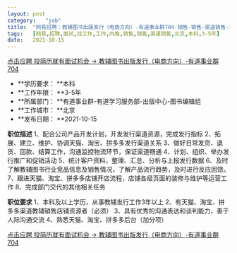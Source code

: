 ```yaml
---
layout:	post
category:	"job"
title:	"网易招聘：教辅图书出版发行（电商方向）-有道事业群704-销售-销售-渠道销售-北京本科3-5年"
tags:	[网易,招聘,面试,找工作,工作,内推,销售,销售,渠道销售,北京,本科,3-5年]
date:	2021-10-15
---
```


[点击应聘 投简历就有面试机会 -> 教辅图书出版发行（电商方向）-有道事业群704](http://mobile.bole.netease.com/bole/boleDetail?id=32073&employeeId=346f03c3cda5f04c&key=all)



- **学历要求： **本科
- **工作年限： **3-5年
- **所属部门： **有道事业群-有道学习服务部-出版中心-图书编辑组
- **工作城市： **北京
- **发布日期： **2021-10-15



**职位描述**
1、配合公司产品开发计划，开发发行渠道资源，完成发行指标
2、拓展、建立、维护、协调天猫、淘宝、拼多多发行渠道关系
3、做好日常发货、退货、回款、结算工作，沟通监控物流环节，保证渠道畅通
4、计划、组织、举办发行推广和促销活动
5、统计客户资料，整理、汇总、分析与上报发行数据
6、及时了解教辅图书行业竞品信息及销售情况，了解产品流行趋势，及时进行反应回馈。
7、跟进天猫、淘宝、拼多多店铺开店流程，店铺各级页面的装修与维护等运营工作
8、完成部门交代的其他相关任务



**职位要求**
1、本科及以上学历，从事教辅发行工作3年以上
2、有天猫、淘宝、拼多多渠道教辅销售店铺资源者（必须）
3、具有优秀的沟通表达和谈判能力，善于人际沟通交流
4、熟悉天猫、淘宝、拼多多后台（加分项）



[点击应聘 投简历就有面试机会 -> 教辅图书出版发行（电商方向）-有道事业群704](http://mobile.bole.netease.com/bole/boleDetail?id=32073&employeeId=346f03c3cda5f04c&key=all)